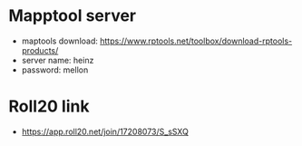# Mapptool server
- maptools download: https://www.rptools.net/toolbox/download-rptools-products/
- server name: heinz
- password: mellon

# Roll20 link
- https://app.roll20.net/join/17208073/S_sSXQ